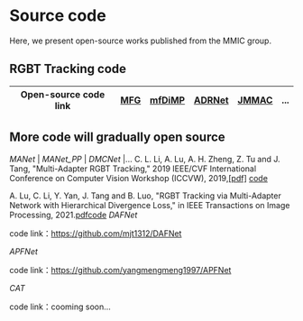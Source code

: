 # Source code
Here, we present open-source works published from the MMIC group.


## RGBT Tracking code

| Open-source code link |[MFG](https://github.com/hyzcn/MFG_RGBT_Tracking_PyTorch)| [mfDiMP](https://github.com/zhanglichao/end2end_rgbt_tracking) |[ADRNet](https://github.com/zhang-pengyu/ADRNet) |[JMMAC](https://github.com/zhang-pengyu/JMMAC)|...|
| ------------- | ------------- | ------------- | ------------- |------------- |------------- |

## More code will gradually open source
*MANet* | *MANet_PP* | *DMCNet* |...
C. L. Li, A. Lu, A. H. Zheng, Z. Tu and J. Tang, "Multi-Adapter RGBT Tracking," 2019 IEEE/CVF International Conference on Computer Vision Workshop (ICCVW), 2019,[[pdf]](https://ieeexplore.ieee.org/document/9022360)
[code](https://github.com/Alexadlu)

A. Lu, C. Li, Y. Yan, J. Tang and B. Luo, "RGBT Tracking via Multi-Adapter Network with Hierarchical Divergence Loss," in IEEE Transactions on Image Processing, 2021.[pdf](https://ieeexplore.ieee.org/document/9454275)[code](https://github.com/Alexadlu)
*DAFNet*

code link：https://github.com/mjt1312/DAFNet

*APFNet*

code link：https://github.com/yangmengmeng1997/APFNet

*CAT*

code link：cooming soon...

